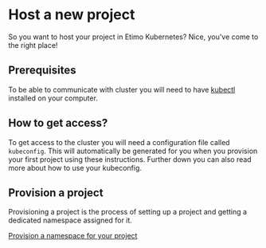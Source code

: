 # Host a new project

So you want to host your project in Etimo Kubernetes? Nice, you've come to the right place!

## Prerequisites

To be able to communicate with cluster you will need to have [kubectl](https://kubernetes.io/docs/tasks/tools/#kubectl) installed on your computer.

## How to get access?

To get access to the cluster you will need a configuration file called `kubeconfig`. This will automatically be generated for you when you provision your first project using these instructions. Further down you can also read more about how to use your kubeconfig.

## Provision a project

Provisioning a project is the process of setting up a project and getting a dedicated namespace assigned for it.

[Provision a namespace for your project](./Provisioning.md)
